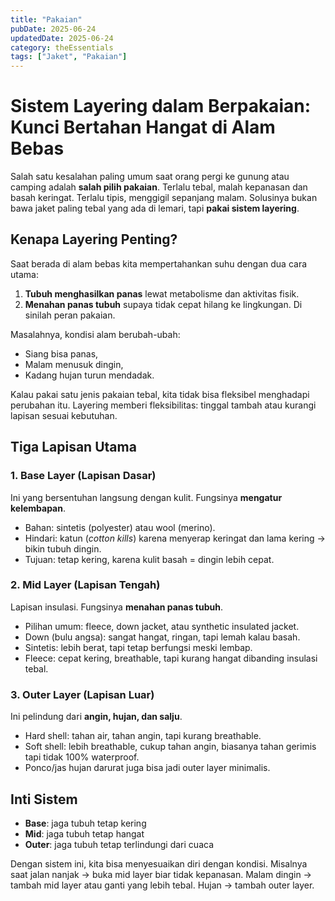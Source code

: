 ```yaml
---
title: "Pakaian"
pubDate: 2025-06-24
updatedDate: 2025-06-24
category: theEssentials
tags: ["Jaket", "Pakaian"]
---
```


# Sistem Layering dalam Berpakaian: Kunci Bertahan Hangat di Alam Bebas

Salah satu kesalahan paling umum saat orang pergi ke gunung atau camping adalah **salah pilih pakaian**. Terlalu tebal, malah kepanasan dan basah keringat. Terlalu tipis, menggigil sepanjang malam. Solusinya bukan bawa jaket paling tebal yang ada di lemari, tapi **pakai sistem layering**.

## Kenapa Layering Penting?

Saat berada di alam bebas kita mempertahankan suhu dengan dua cara utama:

1. **Tubuh menghasilkan panas** lewat metabolisme dan aktivitas fisik.
2. **Menahan panas tubuh** supaya tidak cepat hilang ke lingkungan. Di sinilah peran pakaian.

Masalahnya, kondisi alam berubah-ubah:

* Siang bisa panas,
* Malam menusuk dingin,
* Kadang hujan turun mendadak.

Kalau pakai satu jenis pakaian tebal, kita tidak bisa fleksibel menghadapi perubahan itu. Layering memberi fleksibilitas: tinggal tambah atau kurangi lapisan sesuai kebutuhan.

## Tiga Lapisan Utama

### 1. Base Layer (Lapisan Dasar)

Ini yang bersentuhan langsung dengan kulit. Fungsinya **mengatur kelembapan**.

* Bahan: sintetis (polyester) atau wool (merino).
* Hindari: katun (*cotton kills*) karena menyerap keringat dan lama kering → bikin tubuh dingin.
* Tujuan: tetap kering, karena kulit basah = dingin lebih cepat.

### 2. Mid Layer (Lapisan Tengah)

Lapisan insulasi. Fungsinya **menahan panas tubuh**.

* Pilihan umum: fleece, down jacket, atau synthetic insulated jacket.
* Down (bulu angsa): sangat hangat, ringan, tapi lemah kalau basah.
* Sintetis: lebih berat, tapi tetap berfungsi meski lembap.
* Fleece: cepat kering, breathable, tapi kurang hangat dibanding insulasi tebal.

### 3. Outer Layer (Lapisan Luar)

Ini pelindung dari **angin, hujan, dan salju**.

* Hard shell: tahan air, tahan angin, tapi kurang breathable.
* Soft shell: lebih breathable, cukup tahan angin, biasanya tahan gerimis tapi tidak 100% waterproof.
* Ponco/jas hujan darurat juga bisa jadi outer layer minimalis.

## Inti Sistem

* **Base**: jaga tubuh tetap kering
* **Mid**: jaga tubuh tetap hangat
* **Outer**: jaga tubuh tetap terlindungi dari cuaca

Dengan sistem ini, kita bisa menyesuaikan diri dengan kondisi. Misalnya saat jalan nanjak → buka mid layer biar tidak kepanasan. Malam dingin → tambah mid layer atau ganti yang lebih tebal. Hujan → tambah outer layer.